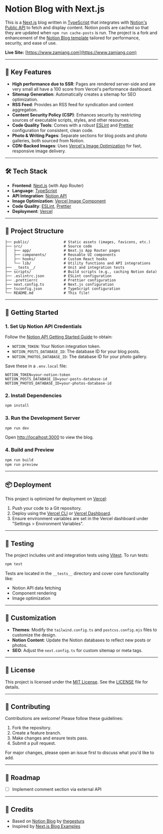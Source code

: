 # Notion Blog with Next.js

This is a [Next.js](https://nextjs.org/) blog written in [TypeScript](https://www.typescriptlang.org/) that integrates with [Notion's Public API](https://developers.notion.com) to fetch and display content. Notion posts are cached so that they are updated when `npm run cache-posts` is run. The project is a fork and enhancement of the [Notion Blog template](https://github.com/thegesturs/notion-blogs) tailored for performance, security, and ease of use.

**Live Site:** [https://www.zamiang.com](https://www.zamiang.com)

---

## 🌟 Key Features

- **High performance due to SSR**: Pages are rendered server-side and are very small all have a 100 score from Vercel's performance dashboard.
- **Sitemap Generation**: Automatically creates a sitemap for SEO optimization.
- **RSS Feed**: Provides an RSS feed for syndication and content aggregation.
- **Content Security Policy (CSP)**: Enhances security by restricting sources of executable scripts, styles, and other resources.
- **Code Quality Tools**: Comes with a robust [ESLint](https://eslint.org/) and [Prettier](https://prettier.io/) configuration for consistent, clean code.
- **Photo & Writing Pages**: Separate sections for blog posts and photo galleries, both sourced from Notion.
- **CDN-Backed Images**: Uses [Vercel's Image Optimization](https://vercel.com/docs/concepts/edge-network/image-optimization) for fast, responsive image delivery.

---

## 🛠️ Tech Stack

- **Frontend**: [Next.js](https://nextjs.org/) (with App Router)
- **Language**: [TypeScript](https://www.typescriptlang.org/)
- **API Integration**: [Notion API](https://developers.notion.com)
- **Image Optimization**: [Vercel Image Component](https://vercel.com/docs/concepts/edge-network/image-optimization)
- **Code Quality**: [ESLint](https://eslint.org/), [Prettier](https://prettier.io/)
- **Deployment**: [Vercel](https://vercel.com/)

---

## 📁 Project Structure

```
├── public/                # Static assets (images, favicons, etc.)
├── src/                   # Source code
│   ├── app/               # Next.js App Router pages
│   ├── components/        # Reusable UI components
│   ├── hooks/             # Custom React hooks
│   └── lib/               # Utility functions and API integrations
├── __tests__/             # Unit and integration tests
├── scripts/               # Build scripts (e.g., caching Notion data)
├── .eslintrc.json         # ESLint configuration
├── .prettierrc            # Prettier configuration
├── next.config.ts         # Next.js configuration
├── tsconfig.json          # TypeScript configuration
└── README.md              # This file!
```

---

## 🚀 Getting Started

### 1. **Set Up Notion API Credentials**

Follow the [Notion API Getting Started Guide](https://developers.notion.com/docs/getting-started) to obtain:

- `NOTION_TOKEN`: Your Notion integration token.
- `NOTION_POSTS_DATABASE_ID`: The database ID for your blog posts.
- `NOTION_PHOTOS_DATABASE_ID`: The database ID for your photo gallery.

Save these in a `.env.local` file:

```env
NOTION_TOKEN=your-notion-token
NOTION_POSTS_DATABASE_ID=your-posts-database-id
NOTION_PHOTOS_DATABASE_ID=your-photos-database-id
```

### 2. **Install Dependencies**

```bash
npm install
```

### 3. **Run the Development Server**

```bash
npm run dev
```

Open [http://localhost:3000](http://localhost:3000) to view the blog.

### 4. **Build and Preview**

```bash
npm run build
npm run preview
```

---

## 📦 Deployment

This project is optimized for deployment on [Vercel](https://vercel.com/):

1. Push your code to a Git repository.
2. Deploy using the [Vercel CLI](https://vercel.com/docs/cli) or [Vercel Dashboard](https://vercel.com/dashboard).
3. Ensure environment variables are set in the Vercel dashboard under "Settings > Environment Variables".

---

## 🧪 Testing

The project includes unit and integration tests using [Vitest](https://vitest.dev/). To run tests:

```bash
npm test
```

Tests are located in the `__tests__` directory and cover core functionality like:

- Notion API data fetching
- Component rendering
- Image optimization

---

## 📌 Customization

- **Themes**: Modify the `tailwind.config.ts` and `postcss.config.mjs` files to customize the design.
- **Notion Content**: Update the Notion databases to reflect new posts or photos.
- **SEO**: Adjust the `next.config.ts` for custom sitemap or meta tags.

---

## 📜 License

This project is licensed under the [MIT License](LICENSE). See the [LICENSE](LICENSE) file for details.

---

## 🤝 Contributing

Contributions are welcome! Please follow these guidelines:

1. Fork the repository.
2. Create a feature branch.
3. Make changes and ensure tests pass.
4. Submit a pull request.

For major changes, please open an issue first to discuss what you'd like to add.

---

## 📌 Roadmap

- [ ] Implement comment section via external API

---

## 🙏 Credits

- Based on [Notion Blog](https://github.com/thegesturs/notion-blogs) by [thegesturs](https://github.com/thegesturs)
- Inspired by [Next.js Blog Examples](https://github.com/vercel/next.js/tree/canary/examples/blog)
